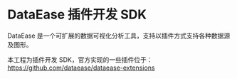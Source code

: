 # DataEase 插件开发 SDK

DataEase 是一个可扩展的数据可视化分析工具，支持以插件方式支持各种数据源及图形。

本工程为插件开发 SDK，官方实现的一些插件位于：https://github.com/dataease/dataease-extensions
